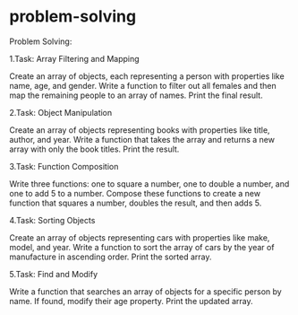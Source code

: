 # problem-solving
Problem Solving:



1.Task: Array Filtering and Mapping

Create an array of objects, each representing a person with properties like name, age, and gender. Write a function to filter out all females and then map the remaining people to an array of names. Print the final result.



2.Task: Object Manipulation

Create an array of objects representing books with properties like title, author, and year. Write a function that takes the array and returns a new array with only the book titles. Print the result.



3.Task: Function Composition

Write three functions: one to square a number, one to double a number, and one to add 5 to a number. Compose these functions to create a new function that squares a number, doubles the result, and then adds 5.



4.Task: Sorting Objects

Create an array of objects representing cars with properties like make, model, and year. Write a function to sort the array of cars by the year of manufacture in ascending order. Print the sorted array.



5.Task: Find and Modify

Write a function that searches an array of objects for a specific person by name. If found, modify their age property. Print the updated array.
